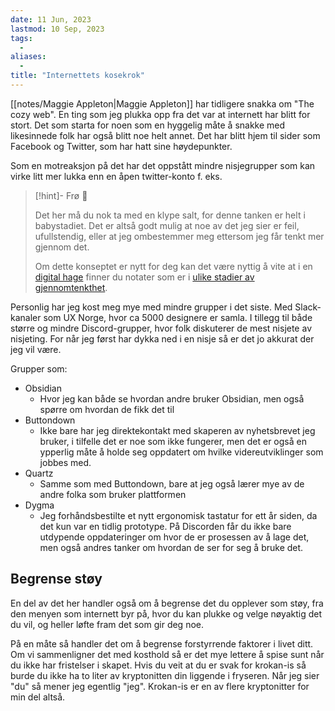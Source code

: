 ```yaml
---
date: 11 Jun, 2023
lastmod: 10 Sep, 2023
tags:
  - 
aliases:
  - 
title: "Internettets kosekrok"
---
```


[[notes/Maggie Appleton|Maggie Appleton]] har tidligere snakka om "The cozy web". En ting som jeg plukka opp fra det var at internett har blitt for stort. Det som starta for noen som en hyggelig måte å snakke med likesinnede folk har også blitt noe helt annet. Det har blitt hjem til sider som Facebook og Twitter, som har hatt sine høydepunkter.

Som en motreaksjon på det har det oppstått mindre nisjegrupper som kan virke litt mer lukka enn en åpen twitter-konto f. eks.

> [!hint]- Frø  🌱
>
> Det her må du nok ta med en klype salt, for denne tanken er helt i babystadiet. Det er altså godt mulig at noe av det jeg sier er feil, ufullstendig, eller at jeg ombestemmer meg ettersom jeg får tenkt mer gjennom det.
> 
> Om dette konseptet er nytt for deg kan det være nyttig å vite at i en [digital hage](notes/digitalt%20hagearbeid.md) finner du notater som er i [ulike stadier av gjennomtenkthet](notes/stadier%20av%20gjennomtenkthet.md).

Personlig har jeg kost meg mye med mindre grupper i det siste. Med Slack-kanaler som UX Norge, hvor ca 5000 designere er samla. I tillegg til både større og mindre Discord-grupper, hvor folk diskuterer de mest nisjete av nisjeting. For når jeg først har dykka ned i en nisje så er det jo akkurat der jeg vil være.

Grupper som:
- Obsidian
	- Hvor jeg kan både se hvordan andre bruker Obsidian, men også spørre om hvordan de fikk det til
- Buttondown
	- Ikke bare har jeg direktekontakt med skaperen av nyhetsbrevet jeg bruker, i tilfelle det er noe som ikke fungerer, men det er også en ypperlig måte å holde seg oppdatert om hvilke videreutviklinger som jobbes med.
- Quartz
	- Samme som med Buttondown, bare at jeg også lærer mye av de andre folka som bruker plattformen
- Dygma
	- Jeg forhåndsbestilte et nytt ergonomisk tastatur for ett år siden, da det kun var en tidlig prototype. På Discorden får du ikke bare utdypende oppdateringer om hvor de er prosessen av å lage det, men også andres tanker om hvordan de ser for seg å bruke det.

## Begrense støy

En del av det her handler også om å begrense det du opplever som støy, fra den menyen som internett byr på, hvor du kan plukke og velge nøyaktig det du vil, og heller løfte fram det som gir deg noe. 

På en måte så handler det om å begrense forstyrrende faktorer i livet ditt. Om vi sammenligner det med kosthold så er det mye lettere å spise sunt når du ikke har fristelser i skapet. Hvis du veit at du er svak for krokan-is så burde du ikke ha to liter av kryptonitten din liggende i fryseren. Når jeg sier "du" så mener jeg egentlig "jeg". Krokan-is er en av flere kryptonitter for min del altså.
